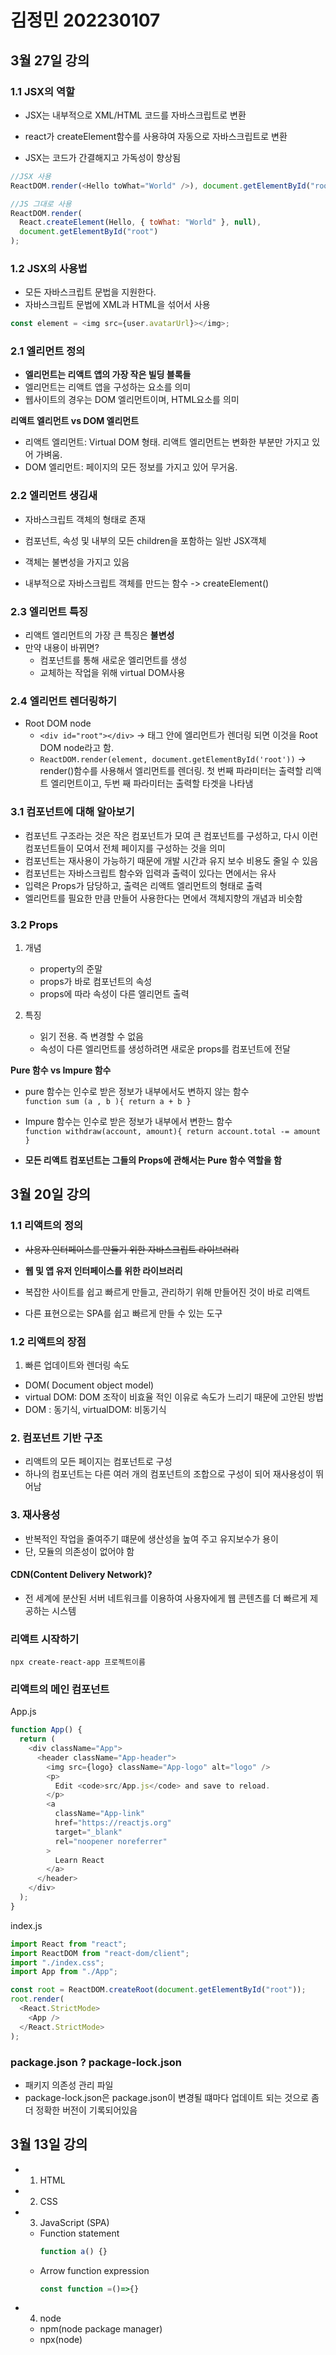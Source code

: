 # 김정민 202230107

## 3월 27일 강의

### 1.1 JSX의 역할

- JSX는 내부적으로 XML/HTML 코드를 자바스크립트로 변환
- react가 createElement함수를 사용햐여 자동으로 자바스크립트로 변환

- JSX는 코드가 간결해지고 가독성이 향상됨

```js
//JSX 사용
ReactDOM.render(<Hello toWhat="World" />), document.getElementById("root");

//JS 그대로 사용
ReactDOM.render(
  React.createElement(Hello, { toWhat: "World" }, null),
  document.getElementById("root")
);
```

### 1.2 JSX의 사용법

- 모든 자바스크립트 문법을 지원한다.
- 자바스크립트 문법에 XML과 HTML을 섞어서 사용

```js
const element = <img src={user.avatarUrl}></img>;
```

### 2.1 엘리먼트 정의

- <b>엘리먼트는 리액트 앱의 가장 작은 빌딩 블록들</b>
- 엘리먼트는 리액트 앱을 구성하는 요소를 의미
- 웹사이트의 경우는 DOM 엘리먼트이며, HTML요소를 의미

<b>리액트 엘리먼트 vs DOM 엘리먼트</b>

- 리액트 엘리먼트: Virtual DOM 형태. 리액트 엘리먼트는 변화한 부분만 가지고 있어 가벼움.
- DOM 엘리먼트: 페이지의 모든 정보를 가지고 있어 무거움.

### 2.2 엘리먼트 생김새

- 자바스크립트 객체의 형태로 존재
- 컴포넌트, 속성 및 내부의 모든 children을 포함하는 일반 JSX객체
- 객체는 불변성을 가지고 있음

- 내부적으로 자바스크립트 객체를 만드는 함수 -> createElement()

### 2.3 엘리먼트 특징

- 리액트 엘리먼트의 가장 큰 특징은 <b>불변성</b>
- 만약 내용이 바뀌면?
  - 컴포넌트를 통해 새로운 엘리먼트를 생성
  - 교체하는 작업을 위해 virtual DOM사용

### 2.4 엘리먼트 렌더링하기

- Root DOM node
  - `<div id="root"></div>` -> 태그 안에 엘리먼트가 렌더링 되면 이것을 Root DOM node라고 함.
  - `ReactDOM.render(element, document.getElementById('root'))` -> render()함수를 사용해서 엘리먼트를 렌더링. 첫 번째 파라미터는 출력할 리액트 엘리먼트이고, 두번 째 파라미터는 출력할 타겟을 나타냄

### 3.1 컴포넌트에 대해 알아보기

- 컴포넌트 구조라는 것은 작은 컴포넌트가 모여 큰 컴포넌트를 구성하고, 다시 이런 컴포넌트들이 모여서 전체 페이지를 구성하는 것을 의미
- 컴포넌트는 재사용이 가능하기 때문에 개발 시간과 유지 보수 비용도 줄일 수 있음
- 컴포넌트는 자바스크립트 함수와 입력과 출력이 있다는 면에서는 유사
- 입력은 Props가 담당하고, 출력은 리액트 엘리먼트의 형태로 출력
- 엘리먼트를 필요한 만큼 만들어 사용한다는 면에서 객체지향의 개념과 비슷함

### 3.2 Props

1. 개념

   - property의 준말
   - props가 바로 컴포넌트의 속성
   - props에 따라 속성이 다른 엘리먼트 출력

2. 특징

   - 읽기 전용. 즉 변경할 수 없음
   - 속성이 다른 엘리먼트를 생성하려면 새로운 props를 컴포넌트에 전달

**Pure 함수 vs Impure 함수**

- pure 함수는 인수로 받은 정보가 내부에서도 변하지 않는 함수<br>
  `function sum (a , b ){ return a + b }`
- Impure 함수는 인수로 받은 정보가 내부에서 변한느 함수<br>
  `function withdraw(account, amount){ return account.total -= amount }`

- **모든 리액트 컴포넌트는 그들의 Props에 관해서는 Pure 함수 역할을 함**

## 3월 20일 강의

### 1.1 리액트의 정의

- ~~사용자 인터페이스를 만들기 위한 자바스크립트 라이브러리~~
- <b>웹 및 앱 유저 인터페이스를 위한 라이브러리</b>

- 복잡한 사이트를 쉽고 빠르게 만들고, 관리하기 위해 만들어진 것이 바로 리액트
- 다른 표현으로는 SPA를 쉽고 빠르게 만들 수 있는 도구

### 1.2 리액트의 장점

1. 빠른 업데이트와 렌더링 속도

- DOM( Document object model)
- virtual DOM: DOM 조작이 비효율 적인 이유로 속도가 느리기 때문에 고안된 방법
- DOM : 동기식, virtualDOM: 비동기식

### 2. 컴포넌트 기반 구조

- 리액트의 모든 페이지는 컴포넌트로 구성
- 하나의 컴포넌트는 다른 여러 개의 컴포넌트의 조합으로 구성이 되어 재사용성이 뛰어남

### 3. 재사용성

- 반복적인 작업을 줄여주기 떄문에 생산성을 높여 주고 유지보수가 용이
- 단, 모듈의 의존성이 없어야 함

#### CDN(Content Delivery Network)?

- 전 세계에 분산된 서버 네트워크를 이용하여 사용자에게 웹 콘텐츠를 더 빠르게 제공하는 시스템

### 리액트 시작하기

```
npx create-react-app 프로젝트이름
```

### 리액트의 메인 컴포넌트

App.js

```js
function App() {
  return (
    <div className="App">
      <header className="App-header">
        <img src={logo} className="App-logo" alt="logo" />
        <p>
          Edit <code>src/App.js</code> and save to reload.
        </p>
        <a
          className="App-link"
          href="https://reactjs.org"
          target="_blank"
          rel="noopener noreferrer"
        >
          Learn React
        </a>
      </header>
    </div>
  );
}
```

index.js

```js
import React from "react";
import ReactDOM from "react-dom/client";
import "./index.css";
import App from "./App";

const root = ReactDOM.createRoot(document.getElementById("root"));
root.render(
  <React.StrictMode>
    <App />
  </React.StrictMode>
);
```

### package.json ? package-lock.json

- 패키지 의존성 관리 파일
- package-lock.json은 package.json이 변경될 떄마다 업데이트 되는 것으로 좀 더 정확한 버전이 기록되어있음

## 3월 13일 강의

- 1. HTML
- 2. CSS
- 3. JavaScript (SPA)

  - Function statement
    ```js
    function a() {}
    ```
  - Arrow function expression
    ```js
    const function =()=>{}
    ```

- 4. node
  - npm(node package manager)
  - npx(node)
